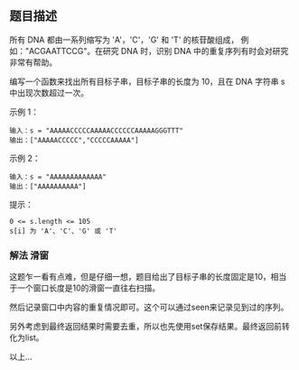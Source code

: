 ## 题目描述
所有 DNA 都由一系列缩写为 'A'，'C'，'G' 和 'T' 的核苷酸组成，
例如："ACGAATTCCG"。在研究 DNA 时，识别 DNA 中的重复序列有时会对研究非常有帮助。

编写一个函数来找出所有目标子串，目标子串的长度为 10，且在 DNA 字符串 s 中出现次数超过一次。

示例 1：
```
输入：s = "AAAAACCCCCAAAAACCCCCCAAAAAGGGTTT"
输出：["AAAAACCCCC","CCCCCAAAAA"]
```
示例 2：
```
输入：s = "AAAAAAAAAAAAA"
输出：["AAAAAAAAAA"]
```

提示：
```
0 <= s.length <= 105
s[i] 为 'A'、'C'、'G' 或 'T'
```

### 解法 滑窗
这题乍一看有点难，但是仔细一想，题目给出了目标子串的长度固定是10，相当于一个窗口长度是10的滑窗一直往右扫描。

然后记录窗口中内容的重复情况即可。这个可以通过seen来记录见到过的序列。

另外考虑到最终返回结果时需要去重，所以也先使用set保存结果。最终返回前转化为list。

以上…